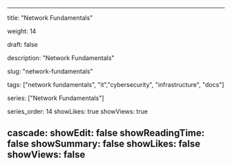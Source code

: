 ---

title: "Network Fundamentals"

weight: 14

draft: false

description: "Network Fundamentals"

slug: "network-fundamentals"

tags: ["network fundamentals", "it","cybersecurity", "infrastructure", "docs"]

series: ["Network Fundamentals"]

series_order: 14
showLikes: true
showViews: true

cascade:
  showEdit: false
  showReadingTime: false
  showSummary: false
  showLikes: false
  showViews: false
---